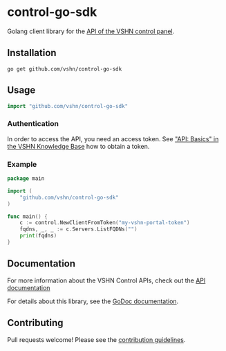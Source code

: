 # control-go-sdk

Golang client library for the [API of the VSHN control panel][api-docs].

## Installation

    go get github.com/vshn/control-go-sdk

## Usage

```go
import "github.com/vshn/control-go-sdk"
```

### Authentication

In order to access the API, you need an access token. See ["API: Basics" in the VSHN Knowledge Base](https://kb.vshn.ch/kb/api_basics.html#_authentication) how to obtain a token.

### Example

```go
package main

import (
	"github.com/vshn/control-go-sdk"
)

func main() {
	c := control.NewClientFromToken("my-vshn-portal-token")
	fqdns, _, _ := c.Servers.ListFQDNs("")
	print(fqdns)
}
```

## Documentation

For more information about the VSHN Control APIs, check out the [API documentation][api-docs]

For details about this library, see the [GoDoc documentation](http://pkg.go.dev/github.com/vshn/control-go-sdk).

## Contributing

Pull requests welcome! Please see the [contribution guidelines](CONTRIBUTING.md).

[api-docs]: https://kb.vshn.ch/kb/api_basics.html
